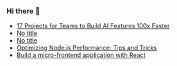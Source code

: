 ### Hi there 👋
<!-- daily.dev BOOKMARKS:START -->
- [17 Projects for Teams to Build AI Features 100x Faster](https://app.daily.dev/posts/ylqMRUCCj?utm_source=rss&utm_medium=bookmarks&utm_campaign=mBzS9yGu2kYgKY4tuhxYN)
- [No title](https://app.daily.dev/posts/pwidSBiMx?utm_source=rss&utm_medium=bookmarks&utm_campaign=mBzS9yGu2kYgKY4tuhxYN)
- [No title](https://app.daily.dev/posts/VemA1ijTV?utm_source=rss&utm_medium=bookmarks&utm_campaign=mBzS9yGu2kYgKY4tuhxYN)
- [Optimizing Node.js Performance: Tips and Tricks](https://app.daily.dev/posts/zRT2huurN?utm_source=rss&utm_medium=bookmarks&utm_campaign=mBzS9yGu2kYgKY4tuhxYN)
- [Build a micro-frontend application with React](https://app.daily.dev/posts/ErenfkEZL?utm_source=rss&utm_medium=bookmarks&utm_campaign=mBzS9yGu2kYgKY4tuhxYN)
<!-- daily.dev BOOKMARKS:END -->
<!--
**nirmal-patel-s/nirmal-patel-s** is a ✨ _special_ ✨ repository because its `README.md` (this file) appears on your GitHub profile.

Here are some ideas to get you started:

- 🔭 I’m currently working on ...
- 🌱 I’m currently learning ...
- 👯 I’m looking to collaborate on ...
- 🤔 I’m looking for help with ...
- 💬 Ask me about ...
- 📫 How to reach me: ...
- 😄 Pronouns: ...
- ⚡ Fun fact: ...
-->

